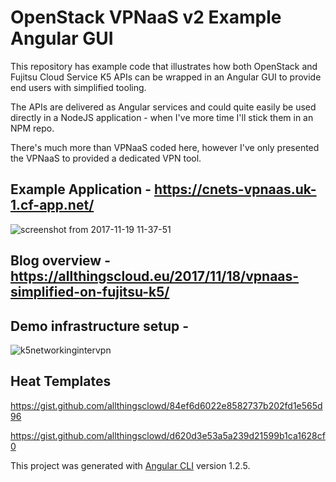 # OpenStack VPNaaS v2 Example Angular GUI

This repository has example code that illustrates how both OpenStack and Fujitsu Cloud Service K5 APIs can be wrapped in an Angular GUI to provide end users with simplified tooling.

The APIs are delivered as Angular services and could quite easily be used directly in a NodeJS application - when I've more time I'll stick them in an NPM repo.

There's much more than VPNaaS coded here, however I've only presented the VPNaaS to provided a dedicated VPN tool.

## Example Application - https://cnets-vpnaas.uk-1.cf-app.net/
![screenshot from 2017-11-19 11-37-51](https://user-images.githubusercontent.com/9472095/32990255-3910409c-cd1e-11e7-9b25-aa31865cf0cf.png)


## Blog overview - https://allthingscloud.eu/2017/11/18/vpnaas-simplified-on-fujitsu-k5/

## Demo infrastructure setup -
![k5networkingintervpn](https://user-images.githubusercontent.com/9472095/32990201-3c28f4f0-cd1d-11e7-8edf-d4a79c4aadc1.png)

## Heat Templates


https://gist.github.com/allthingsclowd/84ef6d6022e8582737b202fd1e565d96


https://gist.github.com/allthingsclowd/d620d3e53a5a239d21599b1ca1628cf0



This project was generated with [Angular CLI](https://github.com/angular/angular-cli) version 1.2.5.
